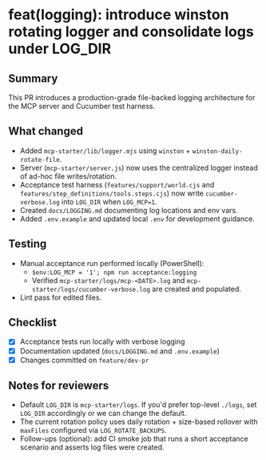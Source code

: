 # feat(logging): introduce winston rotating logger and consolidate logs under LOG_DIR

## Summary

This PR introduces a production-grade file-backed logging architecture for the MCP server and Cucumber test harness.

## What changed

- Added `mcp-starter/lib/logger.mjs` using `winston` + `winston-daily-rotate-file`.
- Server (`mcp-starter/server.js`) now uses the centralized logger instead of ad-hoc file writes/rotation.
- Acceptance test harness (`features/support/world.cjs` and `features/step_definitions/tools.steps.cjs`) now write `cucumber-verbose.log` into `LOG_DIR` when `LOG_MCP=1`.
- Created `docs/LOGGING.md` documenting log locations and env vars.
- Added `.env.example` and updated local `.env` for development guidance.

## Testing

- Manual acceptance run performed locally (PowerShell):
  - `$env:LOG_MCP = '1'; npm run acceptance:logging`
  - Verified `mcp-starter/logs/mcp-<DATE>.log` and `mcp-starter/logs/cucumber-verbose.log` are created and populated.
- Lint pass for edited files.

## Checklist

- [x] Acceptance tests run locally with verbose logging
- [x] Documentation updated (`docs/LOGGING.md` and `.env.example`)
- [x] Changes committed on `feature/dev-pr`

## Notes for reviewers

- Default `LOG_DIR` is `mcp-starter/logs`. If you'd prefer top-level `./logs`, set `LOG_DIR` accordingly or we can change the default.
- The current rotation policy uses daily rotation + size-based rollover with `maxFiles` configured via `LOG_ROTATE_BACKUPS`.
- Follow-ups (optional): add CI smoke job that runs a short acceptance scenario and asserts log files were created.
